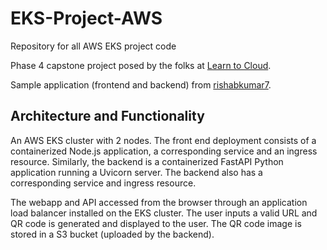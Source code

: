 # EKS-Project-AWS
Repository for all AWS EKS project code 

Phase 4 capstone project posed by the folks at [Learn to Cloud](https://learntocloud.guide/). 

Sample application (frontend and backend) from [rishabkumar7](https://github.com/rishabkumar7/devops-qr-code/tree/main). 

## Architecture and Functionality 

An AWS EKS cluster with 2 nodes. The front end deployment consists of a containerized Node.js application, a corresponding service and an ingress resource. Similarly, the backend
is a containerized FastAPI Python application running a Uvicorn server. The backend also has a corresponding service and ingress resource.  

The webapp and API accessed from the browser through an application load balancer installed on the EKS cluster. The user inputs a valid URL and QR code is generated and displayed to the user. The QR code image is stored in a S3 bucket (uploaded by the backend).  

